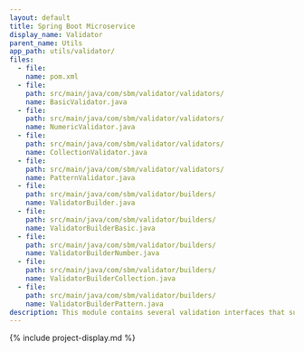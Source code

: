```yaml
---
layout: default
title: Spring Boot Microservice
display_name: Validator
parent_name: Utils
app_path: utils/validator/
files:
  - file:
    name: pom.xml
  - file:
    path: src/main/java/com/sbm/validator/validators/
    name: BasicValidator.java
  - file:
    path: src/main/java/com/sbm/validator/validators/
    name: NumericValidator.java
  - file:
    path: src/main/java/com/sbm/validator/validators/
    name: CollectionValidator.java
  - file:
    path: src/main/java/com/sbm/validator/validators/
    name: PatternValidator.java
  - file:
    path: src/main/java/com/sbm/validator/builders/
    name: ValidatorBuilder.java
  - file:
    path: src/main/java/com/sbm/validator/builders/
    name: ValidatorBuilderBasic.java
  - file:
    path: src/main/java/com/sbm/validator/builders/
    name: ValidatorBuilderNumber.java
  - file:
    path: src/main/java/com/sbm/validator/builders/
    name: ValidatorBuilderCollection.java
  - file:
    path: src/main/java/com/sbm/validator/builders/
    name: ValidatorBuilderPattern.java
description: This module contains several validation interfaces that supply their own static implementations of their methods. The ValidationBuilder implements all of the other Builder interfaces. The Builder interfaces contain default methods to call their respective validation methods, update the Builder's valid status, record tests failed and return the ValidatorBuilder.
---
```

{% include project-display.md %}